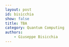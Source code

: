```yaml
---
layout: post
id: bisicchia
show: false
title: TBA
category: Quantum Computing
authors:
    - Giuseppe Bisicchia
---
```

